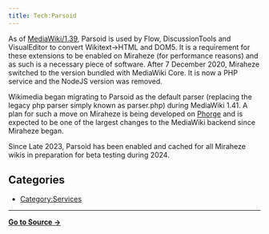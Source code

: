 ```yaml
---
title: Tech:Parsoid
---
```


As of [MediaWiki/1.39](https://meta.miraheze.org/wiki/MediaWiki/1.39), Parsoid is used by Flow, DiscussionTools and VisualEditor to convert Wikitext->HTML and DOM5. It is a requirement for these extensions to be enabled on Miraheze (for performance reasons) and as such is a necessary piece of software. After 7 December 2020, Miraheze switched to the version bundled with MediaWiki Core. It is now a PHP service and the NodeJS version was removed.

Wikimedia began migrating to Parsoid as the default parser (replacing the legacy php parser simply known as parser.php) during MediaWiki 1.41. A plan for such a move on Miraheze is being developed on [Phorge](https://meta.miraheze.org/wiki/phorge:T10915) and is expected to be one of the largest changes to the MediaWiki backend since Miraheze began.

Since Late 2023, Parsoid has been enabled and cached for all Miraheze wikis in preparation for beta testing during 2024.

## Categories

* [Category:Services](https://meta.miraheze.org/wiki/Category:Services)



----
**[Go to Source &rarr;](https://meta.miraheze.org/wiki/Tech:Parsoid)**